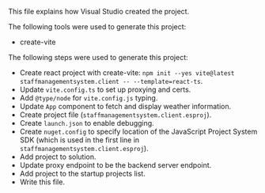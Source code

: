 This file explains how Visual Studio created the project.

The following tools were used to generate this project:
- create-vite

The following steps were used to generate this project:
- Create react project with create-vite: `npm init --yes vite@latest staffmanagementsystem.client -- --template=react-ts`.
- Update `vite.config.ts` to set up proxying and certs.
- Add `@type/node` for `vite.config.js` typing.
- Update `App` component to fetch and display weather information.
- Create project file (`staffmanagementsystem.client.esproj`).
- Create `launch.json` to enable debugging.
- Create `nuget.config` to specify location of the JavaScript Project System SDK (which is used in the first line in `staffmanagementsystem.client.esproj`).
- Add project to solution.
- Update proxy endpoint to be the backend server endpoint.
- Add project to the startup projects list.
- Write this file.
